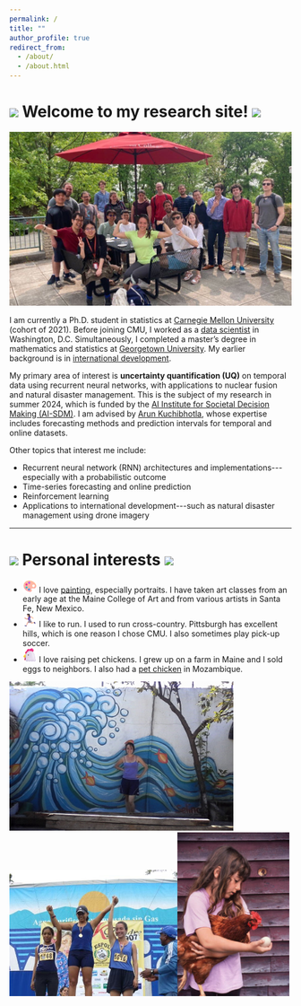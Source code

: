 ```yaml
---
permalink: /
title: ""
author_profile: true
redirect_from: 
  - /about/
  - /about.html
---
```


<img src="/images/favicon.ico" width="25"> Welcome to my research site! <img src="/images/favicon.ico" width="25">
======

![CMU colleagues](/images/CMU_patio1.jpg)

I am currently a Ph.D. student in statistics at [Carnegie Mellon University](https://www.cmu.edu/dietrich/statistics-datascience/index.html) (cohort of 2021). Before joining CMU, I worked as a [data scientist](/cv/) in Washington, D.C. Simultaneously, I completed a master’s degree in mathematics and statistics at [Georgetown University](https://mathstat.georgetown.edu/graduate/). My earlier background is in [international development](/cv/).


My primary area of interest is **uncertainty quantification (UQ)** on temporal data using recurrent neural networks, with applications to nuclear fusion and natural disaster management. This is the subject of my research in summer 2024, which is funded by the [AI Institute for Societal Decision Making (AI-SDM)](https://www.cmu.edu/ai-sdm/index.html). I am advised by [Arun Kuchibhotla](https://arun-kuchibhotla.github.io/), whose expertise includes forecasting methods and prediction intervals for temporal and online datasets.

Other topics that interest me include:

* Recurrent neural network (RNN) architectures and implementations---especially with a probabilistic outcome
* Time-series forecasting and online prediction
* Reinforcement learning
* Applications to international development---such as natural disaster management using drone imagery


---


<img src="/images/favicon.ico" width="25"> Personal interests <img src="/images/favicon.ico" width="25">
======

* <img src="/images/paint1.png" width="25"> I love [painting](https://www.instagram.com/selina.carter.art), especially portraits. I have taken art classes from an early age at the Maine College of Art and from various artists in Santa Fe, New Mexico.
* <img src="/images/girlrun.png" width="25"> I like to run. I used to run cross-country. Pittsburgh has excellent hills, which is one reason I chose CMU. I also sometimes play pick-up soccer.
* <img src="/images/chicken.png" width="25"> I love raising pet chickens. I grew up on a farm in Maine and I sold eggs to neighbors. I also had a [pet chicken](https://www.youtube.com/watch?v=nvbMS_YSOF0) in Mozambique.



<img src="/images/mural_moz.jpg" width="400" title="Mural I did in Island of Mozambique"><img src="/images/run_ecuador.jpg" width="300" title="Run (10K I think) in Guayaquil, Ecuador"><img src="/images/me_chicken.png" width="200" title="Me (age 7?) and a pet hen in Maine">